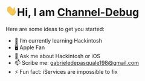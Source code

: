 <h1> <img src="https://raw.githubusercontent.com/ABSphreak/ABSphreak/master/gifs/Hi.gif" width="30px">Hi, I am <a href="https://github.com/salvadordeveloper">Channel-Debug</a> 
</h1>

Here are some ideas to get you started:

- 🌱 I’m currently learning Hackintosh
- 🖥 Apple Fan
- 💬 Ask me about Hackintosh or iOS 
- 📫  Scribe me: gabrieledepasquale198@gmail.com
- ⚡ Fun fact: iServices are impossible to fix

